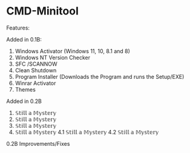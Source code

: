 # CMD-Minitool

Features:

Added in 0.1B:
1. Windows Activator (Windows 11, 10, 8.1 and 8)
2. Windows NT Version Checker
3. SFC /SCANNOW
4. Clean Shutdown
5. Program Installer (Downloads the Program and runs the Setup/EXE)
6. Winrar Activator
7. Themes

Added in 0.2B
1. 𝕊𝕥𝕚𝕝𝕝 𝕒 𝕄𝕪𝕤𝕥𝕖𝕣𝕪
2. 𝕊𝕥𝕚𝕝𝕝 𝕒 𝕄𝕪𝕤𝕥𝕖𝕣𝕪
3. 𝕊𝕥𝕚𝕝𝕝 𝕒 𝕄𝕪𝕤𝕥𝕖𝕣𝕪
4. 𝕊𝕥𝕚𝕝𝕝 𝕒 𝕄𝕪𝕤𝕥𝕖𝕣𝕪
4.1 𝕊𝕥𝕚𝕝𝕝 𝕒 𝕄𝕪𝕤𝕥𝕖𝕣𝕪
4.2 𝕊𝕥𝕚𝕝𝕝 𝕒 𝕄𝕪𝕤𝕥𝕖𝕣𝕪

0.2B Improvements/Fixes
